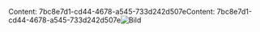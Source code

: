 <span data-ttu-id="49c76-101">Content: 7bc8e7d1-cd44-4678-a545-733d242d507e</span><span class="sxs-lookup"><span data-stu-id="49c76-101">Content: 7bc8e7d1-cd44-4678-a545-733d242d507e</span></span>![Bild](01b7b3a6-13e9-4bf6-9b36-05823bd6c242.png)
